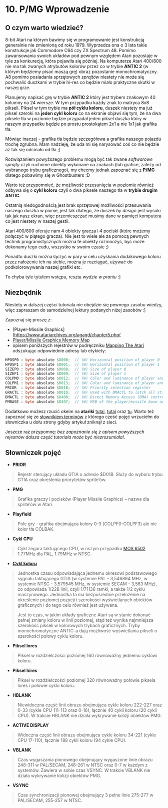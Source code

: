 # 10. P/MG Wprowadzenie

## O czym warto wiedzieć?

8-bit Atari na którym bawimy się w programowanie jest konstrukcją generalnie nie zmienioną od roku 1979. Wyprzedza ona o 3 lata takie konstrukcje jak Commodore C64 czy ZX Spectrum 48. Pomimo zawansowania swoich układów pod pewnym względem Atari pozostaje w tyle za konkurecją, która pojawiła się później. Na komputerze Atari 400/800 nie ma tak zwanych atrybutów kolorów przez co w trybie **ANTIC 2** (w którym będziemy pisać maszą grę) obraz pozostanie monochromatyczny. A8 pomimo posiadania sprzętowych *sprajtów* niestety nie może się pochwalić duszkami w trybie hi-res co będzie miało praktyczne skutki w naszej grze.

Planujemy napisać grę w trybie **ANTIC 2** który jest trybem znakowym 40 kolumny na 24 wiersze. W tym przypadku każdy znak to matryca 8x8 pikseli. Piksel w tym trybie ma **pół cyklu koloru**, duszek niestety ma już piksel szeroki na **jeden cykl koloru** co na ekranie objawi się tym, że na dwa piksele tła w poziomie będzie przypadał jeden piksel duszka który w naszym przypadku będzie po prostu prostokątem 2x1 a nie 1x1 jak grafika tła.

Mówiąc inaczej - grafika tła będzie szczegółowa a grafika naszego pojazdu trochę zgrubna. Mam nadzieję, że uda mi się narysować coś co nie będzie aż tak się odcinało od tła ;)

Rozwiązaniem powyższego problemu mogą być tak zwane *softwarowe sprajty* czyli ruchome obiekty wykonane na znakach (lub grafice, zależy od wybranego trybu graficznego), my checmy jednak zapoznać się z **P/MG** dlatego pobawimy się w Ghostbusters :D

Warto też przypomnieć, że możliwość przesunięcia w poziomie również odbywa się o **cykl koloru** czyli o dwa piksele naszego tła w **trybie drugim ANTIC**.

Ostatnią niedogodnością jest brak sprzętowej możliwości przesuwania naszego duszka w pionie, jest tak dlatego, że duszek *by design* jest wysoki tak jak nasz ekran, więc przemieszczać musimy dane w pamięci komputera co jest niestety w naszej gestii.

Atari 400/800 oferuje nam 4 obiekty gracza i 4 pociski (które możemy połączyć w piątego gracza). Nie jest to wiele ale za pomocą pewnych technik programistycznych można te obiekty rozmnożyć, być może dokonamy tego cudu, wszystko w swoim czasie ;)

Ponadto duszki można łączyć w pary w celu uzyskania dodakowego koloru przez nałożenie ich na siebie, można je rozciągać, używać do podkolorowywania naszej grafiki etc.

To chyba tyle tytułem wstępu, reszta *wydzie w praniu* :]

## Niezbędnik

Niestety w dalszej części tutoriala nie obejdzie się pewnego zasobu wiedzy, więc zapraszam do samodzielnej lektury podanych niżej zasobów :]

Zapoznaj się proszę z:
* [Player-Missile Graphics](https://www.atariarchives.org/agagd/chapter5.php(
* [Player/Missile Graphics Memory Map](https://www.atariarchives.org/mapping/appendix7.php)
* opisem poniższych rejestrów w podręczniku [Mapping The Atari](https://www.atariarchives.org/mapping/memorymap.php) odszukując odpowiednie adresy lub etykiety:

```pascal
HPOSP0 : byte absolute $D000;  // (W) Horizontal position of player 0
HPOSP1 : byte absolute $D001;  // (W) Horizontal position of player 1
SIZEP0 : byte absolute $D008;  // (W) Size of player 0
SIZEP1 : byte absolute $D009;  // (W) Size of player 1
COLPM0 : byte absolute $D012;  // (W) Color and luminance of player and missile 0
COLPM1 : byte absolute $D013;  // (W) Color and luminance of player and missile 1
PRIOR  : byte absolute $D01B;  // (W) Priority selection register
GRACTL : byte absolute $D01D;  // (W) Used with DMACTL to latch all stick and paddle triggers
DMACTL : byte absolute $D400;  // (W) Direct Memory Access (DMA) control
PMBASE : byte absolute $D407;  // (W) MSB of the player/missile base address used to locate the graphics for your players and missiles
```

Dodatkowo możesz rzucić okeim na **atariki** [tutaj](http://atariki.krap.pl/index.php/PMG), [tutaj](http://atariki.krap.pl/index.php/Rejestry_GTIA) oraz [tu](http://atariki.krap.pl/index.php/Rejestry_ANTIC-a#PMBASE). Warto też zapoznać się ze [słownikiem terminów](http://www.atari.org.pl/artykul/dgf/41) z którego cześć pojęć wrzuciełm do słowniczka u dołu strony gdyby artykuł zniknął z sieci.

Jeszcze raz przypomnę: *bez zapoznanie się z opisem powyższych rejestrów dalsza część tutoriala może być niezrozumiała!*.

## Słowniczek pojęć

* **PRIOR**
>Rejestr sterujący układu GTIA o adresie $D01B. Służy do wyboru trybu GTIA oraz określenia priorytetów sprite’ów.

* **PMG**
>Grafika graczy i pocisków (Player Missile Graphics) – nazwa dla sprite’ów w Atari.

* **Playfield**
>Pole gry - grafika obejmująca kolory 0-3 (COLPF0-COLPF3) ale nie kolor tła COLBAK.

* **Cykl CPU**
> Cykl zegara taktującego CPU, w nszym przypadku [MOS 6502](https://pl.wikipedia.org/wiki/MOS_Technology_6502) 1.77MHz dla PAL, 1.79MHz w NTSC.

* [**Cykl koloru**](http://www.atariki.krap.pl/index.php/Cykl_koloru)
>Jednostka czasu odpowiadająca jednemu okresowi podstawowego sygnału taktującego GTIA (w systemie PAL - 3,546894 MHz, w systemie NTSC - 3,579545 MHz, w systemie SECAM - 3,563 MHz), co odpowiada 1/228 linii, czyli 1/71136 ramki, a także 1/2 cyklu maszynowego. Jednostka ta ma bezpośrednie przełożenie na określenie poziomej pozycji i szerokości wyświetlanych obiektów graficznych i do tego celu również jest używana.
>
>Jest to czas, w jakim układy graficzne Atari są w stanie dokonać pełnej zmiany koloru w linii poziomej, stąd też wynika najmniejsza szerokość pikseli w kolorowych trybach graficznych. Tryby monochromatyczne ANTIC-a dają możliwość wyświetlania pikseli o szerokości połowy cyklu koloru.

* **Piksel lores**
>Piksel w rozdzielczości poziomej 160 równoważny jednemu cyklowi koloru.

* **Piksel hires**
>Piksel w rozdzielczości poziomej 320 równoważny połowie piksela lores i połowie cyklu koloru.

* **HBLANK**
>Niewidoczna część linii obrazu obejmująca cykle koloru 222-227 oraz 0-33 (cykle CPU 111-113 oraz 0-16), łącznie 40 cykli koloru (20 cykli CPU). W trakcie HBLANK nie działa wykrywanie kolizji obiektów PMG.

* **ACTIVE DISPLAY**
>Widoczna część linii obrazu obejmująca cykle koloru 34-221 (cykle CPU 17-110), łącznie 188 cykli koloru (94 cykle CPU).

* **VBLANK**
>Czas wygaszania pionowego obejmujący wygaszone linie obrazu 248-311 w PAL/SECAM, 248-261 w NTSC oraz 0-7 w każdym z systemów. Zawiera w sobie czas VSYNC. W trakcie VBLANK nie działa wykrywanie kolizji obiektów PMG.

* **VSYNC**
>Czas synchronizacji pionowej obejmujący 3 pełne linie 275-277 w PAL/SECAM, 255-257 w NTSC.

